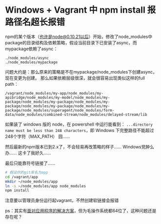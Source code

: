 # Windows + Vagrant 中 npm install 报路径名超长报错

npm的某个版本（也许是node@0.10.21以后）开始，修改了node_modules中package的目录结构及依赖策略，假设当前目录下已安装了async，而mypackage依赖了async：
```
./node_modules/async
./node_modules/mypackage
```
问题大约是：那么原来的策略是不在mypackage/node_modules下创建async，现在变更为创建。
那么如果依赖层级很深，就会很容易出现类似这样的full path：
```
/vagrant/node_modules/my-app/node_modules/my-apibridge/node_modules/my-model/node_modules/my-package/node_modules/my-package/node_modules/my-package/node_modules/my-package/node_modules/my-package/node_modules/superagent/node_modules/form-data/node_modules/combined-stream/node_modules/delayed-stream/lib
```
如果装了 windows 版的 node，在 powershell 中运行能看到：
`...directory name must be less than 248 characters`，即 Windows 下完整路径不能超过248个字符（MAX_PATH）
囧……

然后最新的npm版本已到2.x了，不会轻易再改策略的样子……
Windows党肿么办…… 这卡了我好久……

最后只能靠符号链接了……
```bash
# 假设你的git库名为app
cd /vagrant/app
mkdir ~/node_modules/app
ln -s ~/node_modules/app node_modules
npm install
```
注意要以管理员身份运行起vagrant，不然创建软链接会报错

ps：其实有[面对应用程序的解决方案](http://www.ibm.com/developerworks/cn/java/j-lo-longpath.html)，但为毛操作系统都64位了，这种问题还是存在呢？

